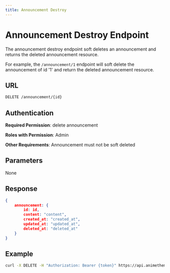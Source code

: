 ```yaml
---
title: Announcement Destroy
---
```


# Announcement Destroy Endpoint

The announcement destroy endpoint soft deletes an announcement and returns the deleted announcement resource.

For example, the `/announcement/1` endpoint will soft delete the announcement of id '1' and return the deleted announcement resource.

## URL

```sh
DELETE /announcement/{id}
```

## Authentication

**Required Permission**: delete announcement

**Roles with Permission**: Admin

**Other Requirements**: Announcement must not be soft deleted

## Parameters

None

## Response

```json
{
    announcement: {
        id: id,
        content: "content",
        created_at: "created_at",
        updated_at: "updated_at",
        deleted_at: "deleted_at"
    }
}
```

## Example

```bash
curl -X DELETE -H "Authorization: Bearer {token}" https://api.animethemes.moe/announcement/1
```
